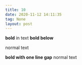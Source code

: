 ```yaml
---
title: 10
date: 2020-11-12 14:11:35
tag: None
layout: post
---
```


**bold** in text
**bold below**

normal text

**bold with one line gap**
normal text
